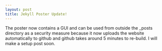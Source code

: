 ```yaml
---
layout: post
title: Jekyll Poster Update!
---
```


The poster now contains a GUI and can be used from outside the _posts directory as a security measure because it now uploads the website automatically to github and github takes around 5 minutes to re-build. I will make a setup post soon.